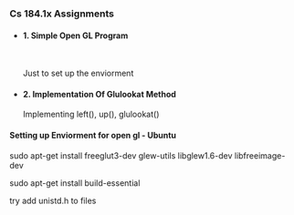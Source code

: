 <h3>Cs 184.1x Assignments</h3>

<ul>
	<li>
		<h4>1. Simple Open GL Program</h4><br />
		<p>Just to set up the enviorment</p>
	</li>
	<li>
		<h4>2. Implementation Of Glulookat Method</h4>
		<p>Implementing left(), up(), glulookat() </p>
	</li>
</ul>

<h4>Setting up Enviorment for open gl - Ubuntu </h4>

<p>sudo apt-get install freeglut3-dev glew-utils libglew1.6-dev libfreeimage-dev</p>
<p>sudo apt-get install build-essential</p>
<p>try add unistd.h to files</p>


